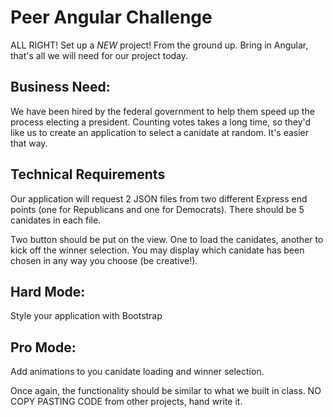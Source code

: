 # Peer Angular Challenge

ALL RIGHT! Set up a *NEW* project! From the ground up.
Bring in Angular, that's all we will need for our project today.

## Business Need:
We have been hired by the federal government to help them speed up the process electing a president. Counting votes takes a long time, so they'd like us to create an application to select a canidate at random. It's easier that way.


## Technical Requirements
Our application will request 2 JSON files from two different Express end points (one for Republicans and one for Democrats). There should be 5 canidates in each file.

Two button should be put on the view. One to load the canidates, another to kick off the winner selection. You may display which canidate has been chosen in any way you choose (be creative!).

## Hard Mode:
Style your application with Bootstrap

## Pro Mode:
Add animations to you canidate loading and winner selection.

Once again, the functionality should be similar to what we built in class. NO COPY PASTING CODE from other projects, hand write it.
